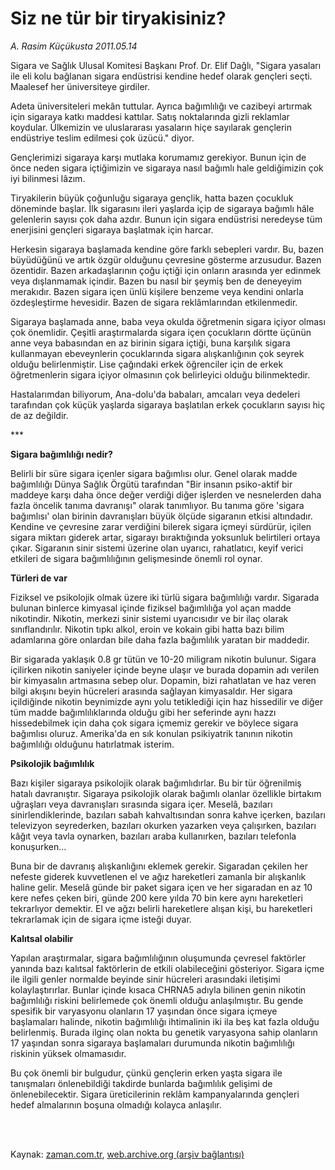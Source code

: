 # Siz ne tür bir tiryakisiniz?

*A. Rasim Küçükusta 2011.05.14*

<td class="columnist-detail">
<p>Sigara ve Sağlık Ulusal Komitesi Başkanı Prof. Dr. Elif Dağlı, "Sigara yasaları ile eli kolu bağlanan sigara endüstrisi kendine hedef olarak gençleri seçti. Maalesef her üniversiteye girdiler.</p>
<p>
<div id="haberMetinDiv">
<p>Adeta üniversiteleri mekân tuttular. Ayrıca bağımlılığı ve cazibeyi artırmak için sigaraya katkı maddesi kattılar. Satış noktalarında gizli reklamlar koydular. Ülkemizin ve uluslararası yasaların hiçe sayılarak gençlerin endüstriye teslim edilmesi çok üzücü." diyor.
<p>Gençlerimizi sigaraya karşı mutlaka korumamız gerekiyor. Bunun için de önce neden sigara içtiğimizin ve sigaraya nasıl bağımlı hale geldiğimizin çok iyi bilinmesi lâzım.
<p>Tiryakilerin büyük çoğunluğu sigaraya gençlik, hatta bazen çocukluk döneminde başlar. İlk sigarasını ileri yaşlarda içip de sigaraya bağımlı hâle gelenlerin sayısı çok daha azdır. Bunun için sigara endüstrisi neredeyse tüm enerjisini gençleri sigaraya başlatmak için harcar.
<p>Herkesin sigaraya başlamada kendine göre farklı sebepleri vardır. Bu, bazen büyüdüğünü ve artık özgür olduğunu çevresine gösterme arzusudur. Bazen özentidir. Bazen arkadaşlarının çoğu içtiği için onların arasında yer edinmek veya dışlanmamak içindir. Bazen bu nasıl bir şeymiş ben de deneyeyim merakıdır. Bazen sigara içen ünlü kişilere benzeme veya kendini onlarla özdeşleştirme hevesidir. Bazen de sigara reklâmlarından etkilenmedir.
<p>Sigaraya başlamada anne, baba veya okulda öğretmenin sigara içiyor olması çok önemlidir. Çeşitli araştırmalarda sigara içen çocukların dörtte üçünün anne veya babasından en az birinin sigara içtiği, buna karşılık sigara kullanmayan ebeveynlerin çocuklarında sigara alışkanlığının çok seyrek olduğu belirlenmiştir. Lise çağındaki erkek öğrenciler için de erkek öğretmenlerin sigara içiyor olmasının çok belirleyici olduğu bilinmektedir.
<p>Hastalarımdan biliyorum, Ana-dolu'da babaları, amcaları veya dedeleri tarafından çok küçük yaşlarda sigaraya başlatılan erkek çocukların sayısı hiç de az değildir.
<p>***
<p><b>Sigara bağımlılığı nedir?</b>
<p>Belirli bir süre sigara içenler sigara bağımlısı olur. Genel olarak madde bağımlılığı Dünya Sağlık Örgütü tarafından "Bir insanın psiko-aktif bir maddeye karşı daha önce değer verdiği diğer işlerden ve nesnelerden daha fazla öncelik tanıma davranışı" olarak tanımlıyor. Bu tanıma göre 'sigara bağımlısı' olan birinin davranışları büyük ölçüde sigaranın etkisi altındadır. Kendine ve çevresine zarar verdiğini bilerek sigara içmeyi sürdürür, içilen sigara miktarı giderek artar, sigarayı bıraktığında yoksunluk belirtileri ortaya çıkar. Sigaranın sinir sistemi üzerine olan uyarıcı, rahatlatıcı, keyif verici etkileri de sigara bağımlılığının gelişmesinde önemli rol oynar.
<p><b>Türleri de var</b>
<p>Fiziksel ve psikolojik olmak üzere iki türlü sigara bağımlılığı vardır. Sigarada bulunan binlerce kimyasal içinde fiziksel bağımlılığa yol açan madde nikotindir. Nikotin, merkezi sinir sistemi uyarıcısıdır ve bir ilaç olarak sınıflandırılır. Nikotin tıpkı alkol, eroin ve kokain gibi hatta bazı bilim adamlarına göre onlardan bile daha fazla bağımlılık yaratan bir maddedir.
<p>Bir sigarada yaklaşık 0.8 gr tütün ve 10-20 miligram nikotin bulunur. Sigara içilirken nikotin saniyeler içinde beyne ulaşır ve burada dopamin adı verilen bir kimyasalın artmasına sebep olur. Dopamin, bizi rahatlatan ve haz veren bilgi akışını beyin hücreleri arasında sağlayan kimyasaldır. Her sigara içildiğinde nikotin beynimizde aynı yolu tetiklediği için haz hissedilir ve diğer tüm madde bağımlılıklarında olduğu gibi her seferinde aynı hazzı hissedebilmek için daha çok sigara içmemiz gerekir ve böylece sigara bağımlısı oluruz. Amerika'da en sık konulan psikiyatrik tanının nikotin bağımlılığı olduğunu hatırlatmak isterim.
<p><b>Psikolojik bağımlılık</b>
<p>Bazı kişiler sigaraya psikolojik olarak bağımlıdırlar. Bu bir tür öğrenilmiş hatalı davranıştır. Sigaraya psikolojik olarak bağımlı olanlar özellikle birtakım uğraşları veya davranışları sırasında sigara içer. Meselâ, bazıları sinirlendiklerinde, bazıları sabah kahvaltısından sonra kahve içerken, bazıları televizyon seyrederken, bazıları okurken yazarken veya çalışırken, bazıları kâğıt veya tavla oynarken, bazıları araba kullanırken, bazıları telefonla konuşurken... 
<p>Buna bir de davranış alışkanlığını eklemek gerekir. Sigaradan çekilen her nefeste giderek kuvvetlenen el ve ağız hareketleri zamanla bir alışkanlık haline gelir. Meselâ günde bir paket sigara içen ve her sigaradan en az 10 kere nefes çeken biri, günde 200 kere yılda 70 bin kere aynı hareketleri tekrarlıyor demektir. El ve ağzı belirli hareketlere alışan kişi, bu hareketleri tekrarlamak için de sigara içme isteği duyar.
<p><b>Kalıtsal olabilir</b>
<p>Yapılan araştırmalar, sigara bağımlılığının oluşumunda çevresel faktörler yanında bazı kalıtsal faktörlerin de etkili olabileceğini gösteriyor. Sigara içme ile ilgili genler normalde beyinde sinir hücreleri arasındaki iletişimi kolaylaştırırlar. Bunlar içinde kısaca CHRNA5 adıyla bilinen genin nikotin bağımlılığı riskini belirlemede çok önemli olduğu anlaşılmıştır. Bu gende spesifik bir varyasyonu olanların 17 yaşından önce sigara içmeye başlamaları halinde, nikotin bağımlılığı ihtimalinin iki ila beş kat fazla olduğu belirlenmiş. Burada ilginç olan nokta bu genetik varyasyona sahip olanların 17 yaşından sonra sigaraya başlamaları durumunda nikotin bağımlılığı riskinin yüksek olmamasıdır.
<p>Bu çok önemli bir bulgudur, çünkü gençlerin erken yaşta sigara ile tanışmaları önlenebildiği takdirde bunlarda bağımlılık gelişimi de önlenebilecektir. Sigara üreticilerinin reklâm kampanyalarında gençleri hedef almalarının boşuna olmadığı kolayca anlaşılır. </p></p></p></p></p></p></p></p></p></p></p></p></p></p></p></p></p></p></div>
</p>


<p><br>
		 </br></p></td>

Kaynak: [zaman.com.tr](http://zaman.com.tr/yazar.do?yazino=1133803), [web.archive.org (arşiv bağlantısı)](http://web.archive.org/web/20110828180903/http://www.zaman.com.tr:80/yazar.do?yazino=1133803)

